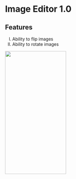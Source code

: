# Image Editor 1.0

<h2>Features</h2>
<ul style="list-style-type: upper-roman">
  <li>Ability to flip images</li>
  <li>Ability to rotate images</li>
</ul>

<img src="https://github.com/haseeb-pjr/Android_Image-editor/blob/master/prev.gif" width="200" height="400"/> 